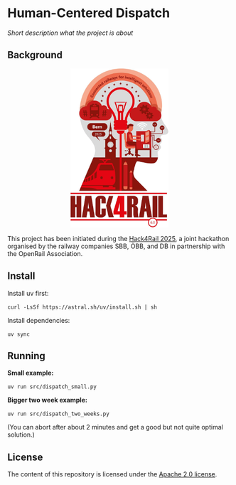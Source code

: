 # Human-Centered Dispatch

*Short description what the project is about*

## Background

<p align="center">
  <img alt="Hack4Rail Logo" src="img/hack4rail-logo.jpg" width="220"/>
</p>

This project has been initiated during the [Hack4Rail 2025](https://hack4rail.event.sbb.ch/en/), a joint hackathon organised by the railway companies SBB, ÖBB, and DB in partnership with the OpenRail Association.

## Install

Install uv first:
```shell
curl -LsSf https://astral.sh/uv/install.sh | sh
```

Install dependencies:
```shell
uv sync
```

## Running

**Small example:**

```shell
uv run src/dispatch_small.py
```

**Bigger two week example:**

```shell
uv run src/dispatch_two_weeks.py
```
(You can abort after about 2 minutes and get a good but not quite optimal solution.)

## License

<!-- If you decide for another license, please change it here, and exchange the LICENSE file -->

The content of this repository is licensed under the [Apache 2.0 license](LICENSE).
